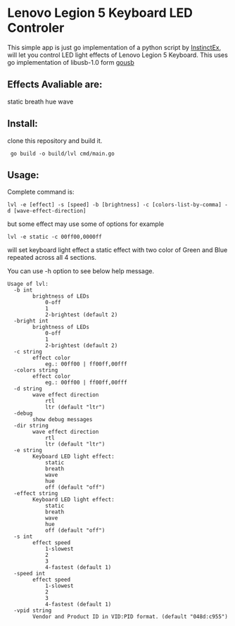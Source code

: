 # Lenovo Legion 5 Keyboard LED Controler

This simple app is just go implementation of a python script by [InstinctEx](https://github.com/InstinctEx/lenovo-ideapad-legion-keyboard-led), will let you control LED light effects of Lenovo Legion 5 Keyboard.
This uses go implementation of libusb-1.0 form
[gousb](https://github.com/google/gousb)



## Effects Avaliable are:
 static
 breath
 hue
 wave

## Install:
clone this repository and build it.

``` go build -o build/lvl cmd/main.go```

## Usage:
Complete command is:

```
lvl -e [effect] -s [speed] -b [brightness] -c [colors-list-by-comma] -d [wave-effect-direction]
```
but some effect may use some of options for example
```
lvl -e static -c 00ff00,0000ff
```
will set keyboard light effect a static effect with two color of Green and Blue repeated across all 4 sections.



You can use -h option to see below help message.
```
Usage of lvl:
  -b int
    	brightness of LEDs
    		0-off
    		1
    		2-brightest (default 2)
  -bright int
    	brightness of LEDs
    		0-off
    		1
    		2-brightest (default 2)
  -c string
    	effect color
    		eg.: 00ff00 | ff00ff,00fff
  -colors string
    	effect color
    		eg.: 00ff00 | ff00ff,00fff
  -d string
    	wave effect direction
    		rtl
    		ltr (default "ltr")
  -debug
    	show debug messages
  -dir string
    	wave effect direction
    		rtl
    		ltr (default "ltr")
  -e string
    	Keyboard LED light effect:
    		static 
    		breath
    		wave
    		hue
    		off (default "off")
  -effect string
    	Keyboard LED light effect:
    		static 
    		breath
    		wave
    		hue
    		off (default "off")
  -s int
    	effect speed
    		1-slowest
    		2
    		3
    		4-fastest (default 1)
  -speed int
    	effect speed
    		1-slowest
    		2
    		3
    		4-fastest (default 1)
  -vpid string
    	Vendor and Product ID in VID:PID format. (default "048d:c955")

```